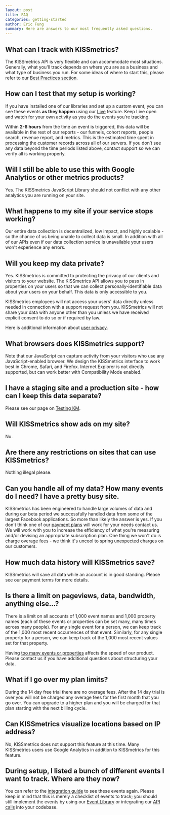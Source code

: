 ```yaml
---
layout: post
title: FAQ
categories: getting-started
author: Eric Fung
summary: Here are answers to our most frequently asked questions.
---
```

## What can I track with KISSmetrics?

The KISSmetrics API is very flexible and can accommodate most situations. Generally, what you'll track depends on where you are as a business and what type of business you run. For some ideas of where to start this, please refer to our [Best Practices section][best-practices].

## How can I test that my setup is working?

If you have installed one of our libraries and set up a custom event, you can see these events **as they happen** using our [Live][live] feature. Keep Live open and watch for your own activity as you do the events you're tracking.

Within **2-6 hours** from the time an event is triggered, this data will be available in the rest of our reports - our funnels, cohort reports, people search, revenue report, and metrics. This is the estimated time spent in processing the customer records across all of our servers. If you don’t see any data beyond the time periods listed above, contact support so we can verify all is working properly.

## Will I still be able to use this with Google Analytics or other metrics products?

Yes. The KISSmetrics JavaScript Library should not conflict with any other analytics you are running on your site.

## What happens to my site if your service stops working?

Our entire data collection is decentralized, low impact, and highly scalable - so the chance of us being unable to collect data is small. In addition with all of our APIs even if our data collection service is unavailable your users won't experience any errors.

## Will you keep my data private?

Yes. KISSmetrics is committed to protecting the privacy of our clients and visitors to your website. The KISSmetrics API allows you to pass in properties on your users so that we can collect personally-identifiable data about your users on your behalf. This data is only accessible to you.

KISSmetrics employees will not access your users' data directly unless needed in connection with a support request from you. KISSmetrics will not share your data with anyone other than you unless we have received explicit consent to do so or if required by law.

Here is additional information about [user privacy][privacy].

## What browsers does KISSmetrics support?

Note that our JavaScript can capture activity from your visitors who use any JavaScript-enabled browser. We design the KISSmetrics interface to work best in Chrome, Safari, and Firefox. Internet Explorer is not directly supported, but can work better with Compatibility Mode enabled.

## I have a staging site and a production site - how can I keep this data separate?

Please see our page on [Testing KM][testing].

## Will KISSmetrics show ads on my site?

No.

## Are there any restrictions on sites that can use KISSmetrics?

Nothing illegal please.

## Can you handle all of my data? How many events do I need?  I have a pretty busy site.

KISSmetrics has been engineered to handle large volumes of data and during our beta period we successfully handled data from some of the largest Facebook applications. So more than likely the answer is yes. If you don't think one of our [payment plans][pricing] will work for your needs contact us. We will work with you to increase the efficiency of what you're measuring and/or devising an appropriate subscription plan.  One thing we won't do is charge overage fees - we think it's uncool to spring unexpected charges on our customers.

## How much data history will KISSmetrics save?

KISSmetrics will save all data while an account is in good standing. Please see our payment terms for more details.

## Is there a limit on pageviews, data, bandwidth, anything else...?

There is a limit on all accounts of 1,000 event names and 1,000 property names (each of these events or properties can be set many, many times across many people). For any single event for a person, we can keep track of the 1,000 most recent occurrences of that event. Similarly, for any single property for a person, we can keep track of the 1,000 most recent values set for that property.

Having [too many events or properties][too-many] affects the speed of our product. Please contact us if you have additional questions about structuring your data.

## What if I go over my plan limits?

During the 14 day free trial there are no overage fees. After the 14 day trial is over you will not be charged any overage fees for the first month that you go over. You can upgrade to a higher plan and you will be charged for that plan starting with the next billing cycle.

## Can KISSmetrics visualize locations based on IP address?

No, KISSmetrics does not support this feature at this time. Many KISSmetrics users use Google Analytics in addition to KISSmetrics for this feature.

## During setup, I listed a bunch of different events I want to track. Where are they now?

You can refer to the [integration guide][integration] to see these events again. Please keep in mind that this is merely a checklist of events to track; you should still implement the events by using our [Event Library][evlib] or integrating our [API calls][methods] into your codebase.

[live]: /tools/live
[getting-started]: /getting-started
[best-practices]: /best-practices
[pricing]: http://www.kissmetrics.com/pricing
[pep]: /getting-started/people-events-properties
[integration]: https://app.kissmetrics.com/integration
[evlib]: https://app.kissmetrics.com/wizard
[methods]: http://support.kissmetrics.com/apis/common-methods
[testing]: /getting-started/testing-km
[privacy]: /misc/user-privacy
[too-many]: /troubleshooting/too-many-event-names